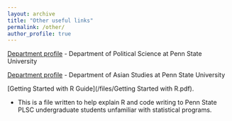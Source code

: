 ```yaml
---
layout: archive
title: "Other useful links"
permalink: /other/
author_profile: true
---
```


[Department profile](https://polisci.la.psu.edu/people/amv5718/) - Department of Political Science at Penn State University

[Department profile](https://asian.la.psu.edu/people/angel-m-villegas-cruz/) - Department of Asian Studies at Penn State University

[Getting Started with R Guide](/files/Getting Started with R.pdf).
  - This is a file written to help explain R and code writing to Penn State PLSC undergraduate students unfamiliar with statistical programs.
